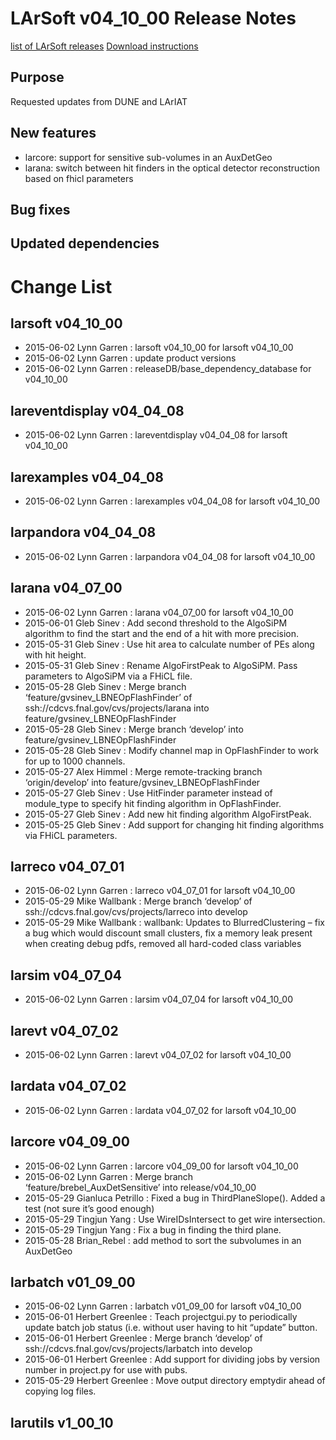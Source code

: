 LArSoft v04_10_00 Release Notes
======================================================================

[list of LArSoft releases](LArSoft_release_list)
[Download instructions](http://scisoft.fnal.gov/scisoft/bundles/larsoft/v04_10_00/larsoft-v04_10_00.html)

Purpose
--------------------

Requested updates from DUNE and LArIAT

New features
------------------------------

-   larcore: support for sensitive sub-volumes in an AuxDetGeo
-   larana: switch between hit finders in the optical detector reconstruction based on fhicl parameters

Bug fixes
------------------------

Updated dependencies
----------------------------------------------

Change List
============================

larsoft v04_10_00
------------------------------------------

-   2015-06-02 Lynn Garren : larsoft v04_10_00 for larsoft v04_10_00
-   2015-06-02 Lynn Garren : update product versions
-   2015-06-02 Lynn Garren : releaseDB/base_dependency_database for v04_10_00

lareventdisplay v04_04_08
----------------------------------------------------------

-   2015-06-02 Lynn Garren : lareventdisplay v04_04_08 for larsoft v04_10_00

larexamples v04_04_08
--------------------------------------------------

-   2015-06-02 Lynn Garren : larexamples v04_04_08 for larsoft v04_10_00

larpandora v04_04_08
------------------------------------------------

-   2015-06-02 Lynn Garren : larpandora v04_04_08 for larsoft v04_10_00

larana v04_07_00
----------------------------------------

-   2015-06-02 Lynn Garren : larana v04_07_00 for larsoft v04_10_00
-   2015-06-01 Gleb Sinev : Add second threshold to the AlgoSiPM algorithm to find the start and the end of a hit with more precision.
-   2015-05-31 Gleb Sinev : Use hit area to calculate number of PEs along with hit height.
-   2015-05-31 Gleb Sinev : Rename AlgoFirstPeak to AlgoSiPM. Pass parameters to AlgoSiPM via a FHiCL file.
-   2015-05-28 Gleb Sinev : Merge branch ‘feature/gvsinev_LBNEOpFlashFinder’ of ssh://cdcvs.fnal.gov/cvs/projects/larana into feature/gvsinev_LBNEOpFlashFinder
-   2015-05-28 Gleb Sinev : Merge branch ‘develop’ into feature/gvsinev_LBNEOpFlashFinder
-   2015-05-28 Gleb Sinev : Modify channel map in OpFlashFinder to work for up to 1000 channels.
-   2015-05-27 Alex Himmel : Merge remote-tracking branch ‘origin/develop’ into feature/gvsinev_LBNEOpFlashFinder
-   2015-05-27 Gleb Sinev : Use HitFinder parameter instead of module_type to specify hit finding algorithm in OpFlashFinder.
-   2015-05-27 Gleb Sinev : Add new hit finding algorithm AlgoFirstPeak.
-   2015-05-25 Gleb Sinev : Add support for changing hit finding algorithms via FHiCL parameters.

larreco v04_07_01
------------------------------------------

-   2015-06-02 Lynn Garren : larreco v04_07_01 for larsoft v04_10_00
-   2015-05-29 Mike Wallbank : Merge branch ‘develop’ of ssh://cdcvs.fnal.gov/cvs/projects/larreco into develop
-   2015-05-29 Mike Wallbank : wallbank: Updates to BlurredClustering – fix a bug which would discount small clusters, fix a memory leak present when creating debug pdfs, removed all hard-coded class variables

larsim v04_07_04
----------------------------------------

-   2015-06-02 Lynn Garren : larsim v04_07_04 for larsoft v04_10_00

larevt v04_07_02
----------------------------------------

-   2015-06-02 Lynn Garren : larevt v04_07_02 for larsoft v04_10_00

lardata v04_07_02
------------------------------------------

-   2015-06-02 Lynn Garren : lardata v04_07_02 for larsoft v04_10_00

larcore v04_09_00
------------------------------------------

-   2015-06-02 Lynn Garren : larcore v04_09_00 for larsoft v04_10_00
-   2015-06-02 Lynn Garren : Merge branch ‘feature/brebel_AuxDetSensitive’ into release/v04_10_00
-   2015-05-29 Gianluca Petrillo : Fixed a bug in ThirdPlaneSlope(). Added a test (not sure it’s good enough)
-   2015-05-29 Tingjun Yang : Use WireIDsIntersect to get wire intersection.
-   2015-05-29 Tingjun Yang : Fix a bug in finding the third plane.
-   2015-05-28 Brian_Rebel : add method to sort the subvolumes in an AuxDetGeo

larbatch v01_09_00
--------------------------------------------

-   2015-06-02 Lynn Garren : larbatch v01_09_00 for larsoft v04_10_00
-   2015-06-01 Herbert Greenlee : Teach projectgui.py to periodically update batch job status (i.e. without user having to hit “update” button.
-   2015-06-01 Herbert Greenlee : Merge branch ‘develop’ of ssh://cdcvs.fnal.gov/cvs/projects/larbatch into develop
-   2015-06-01 Herbert Greenlee : Add support for dividing jobs by version number in project.py for use with pubs.
-   2015-05-29 Herbert Greenlee : Move output directory emptydir ahead of copying log files.

larutils v1_00_10
------------------------------------------
